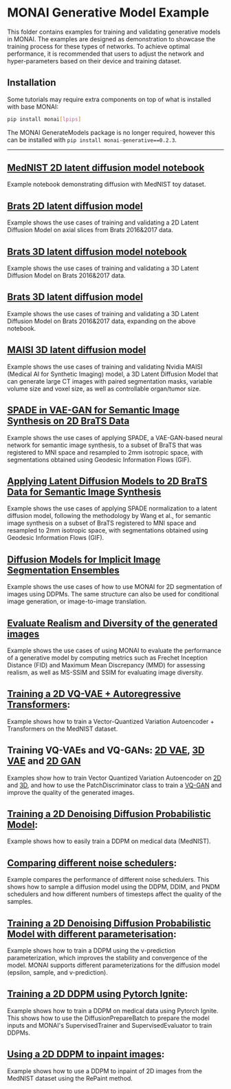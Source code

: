 # MONAI Generative Model Example
This folder contains examples for training and validating generative models in MONAI. The examples are designed as demonstration to showcase the training process for these types of networks. To achieve optimal performance, it is recommended that users to adjust the network and hyper-parameters based on their device and training dataset.

## Installation

Some tutorials may require extra components on top of what is installed with base MONAI:

```bash
pip install monai[lpips]
```

The MONAI GenerateModels package is no longer required, however this can be installed with `pip install monai-generative==0.2.3`.

----

## [MedNIST 2D latent diffusion model notebook](./2d_ldm/2d_ldm_tutorial.ipynb)
Example notebook demonstrating diffusion with MedNIST toy dataset.

## [Brats 2D latent diffusion model](./2d_ldm/README.md)
Example shows the use cases of training and validating a 2D Latent Diffusion Model on axial slices from Brats 2016&2017 data.

## [Brats 3D latent diffusion model notebook](./3d_ldm/3d_ldm_tutorial.ipynb)
Example shows the use cases of training and validating a 3D Latent Diffusion Model on Brats 2016&2017 data.

## [Brats 3D latent diffusion model](./3d_ldm/README.md)
Example shows the use cases of training and validating a 3D Latent Diffusion Model on Brats 2016&2017 data, expanding on the above notebook.

## [MAISI 3D latent diffusion model](./maisi/README.md)
Example shows the use cases of training and validating Nvidia MAISI (Medical AI for Synthetic Imaging) model, a 3D Latent Diffusion Model that can generate large CT images with paired segmentation masks, variable volume size and voxel size, as well as controllable organ/tumor size.

## [SPADE in VAE-GAN for Semantic Image Synthesis on 2D BraTS Data](./spade_gan/spade_gan.ipynb)
Example shows the use cases of applying SPADE, a VAE-GAN-based neural network for semantic image synthesis, to a subset of BraTS that was registered to MNI space and resampled to 2mm isotropic space, with segmentations obtained using Geodesic Information Flows (GIF).

## [Applying Latent Diffusion Models to 2D BraTS Data for Semantic Image Synthesis](./spade_ldm/spade_ldm_brats.ipynb)
Example shows the use cases of applying SPADE normalization to a latent diffusion model, following the methodology by Wang et al., for semantic image synthesis on a subset of BraTS registered to MNI space and resampled to 2mm isotropic space, with segmentations obtained using Geodesic Information Flows (GIF).

## [Diffusion Models for Implicit Image Segmentation Ensembles](./image_to_image_translation/tutorial_segmentation_with_ddpm.ipynb)
Example shows the use cases of how to use MONAI for 2D segmentation of images using DDPMs. The same structure can also be used for conditional image generation, or image-to-image translation.

## [Evaluate Realism and Diversity of the generated images](./realism_diversity_metrics/realism_diversity_metrics.ipynb)
Example shows the use cases of using MONAI to evaluate the performance of a generative model by computing metrics such as Frechet Inception Distance (FID) and Maximum Mean Discrepancy (MMD) for assessing realism, as well as MS-SSIM and SSIM for evaluating image diversity.

## [Training a 2D VQ-VAE + Autoregressive Transformers](./2d_vqvae_transformer/2d_vqvae_transformer_tutorial.ipynb): 
Example shows how to train a Vector-Quantized Variation Autoencoder + Transformers on the MedNIST dataset.

## Training VQ-VAEs and VQ-GANs: [2D VAE](./2d_vqvae/2d_vqvae_tutorial.ipynb), [3D VAE](./3d_vqvae/3d_vqvae_tutorial.ipynb) and [2D GAN](./3d_autoencoderkl/2d_vqgan_tutorial.ipynb)
Examples show how to train Vector Quantized Variation Autoencoder on [2D](./2d_vqvae/2d_vqvae_tutorial.ipynb) and [3D](./3d_vqvae/3d_vqvae_tutorial.ipynb), and how to use the PatchDiscriminator class to train a [VQ-GAN](./2d_vqgan/2d_vqgan_tutorial.ipynb) and improve the quality of the generated images.

## [Training a 2D Denoising Diffusion Probabilistic Model](./2d_ddpm/2d_ddpm_tutorial.ipynb): 
Example shows how to easily train a DDPM on medical data (MedNIST).

## [Comparing different noise schedulers](./2d_ddpm/2d_ddpm_compare_schedulers.ipynb): 
Example compares the performance of different noise schedulers. This shows how to sample a diffusion model using the DDPM, DDIM, and PNDM schedulers and how different numbers of timesteps affect the quality of the samples.

## [Training a 2D Denoising Diffusion Probabilistic Model with different parameterisation](./2d_ddpm/2d_ddpm_tutorial_v_prediction.ipynb):
Example shows how to train a DDPM using the v-prediction parameterization, which improves the stability and convergence of the model. MONAI supports different parameterizations for the diffusion model (epsilon, sample, and v-prediction).

## [Training a 2D DDPM using Pytorch Ignite](./2d_ddpm/2d_ddpm_compare_schedulers.ipynb): 
Example shows how to train a DDPM on medical data using Pytorch Ignite. This shows how to use the DiffusionPrepareBatch to prepare the model inputs and MONAI's SupervisedTrainer and SupervisedEvaluator to train DDPMs.

## [Using a 2D DDPM to inpaint images](./2d_ddpm/2d_ddpm_inpainting.ipynb): 
Example shows how to use a DDPM to inpaint of 2D images from the MedNIST dataset using the RePaint method.